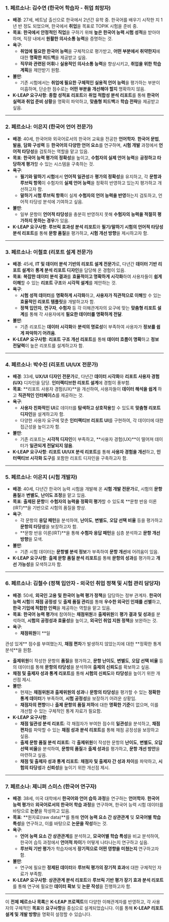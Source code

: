 ### 1. **페르소나: 김수연 (한국어 학습자 - 취업 희망자)**

- **배경**: 27세, 베트남 출신으로 한국에서 2년간 유학 중. 한국어를 배우기 시작한 지 1년 반 정도 되었으며, 한국에서 **취업**을 목표로 TOPIK 시험을 준비 중.
- **목표**: **한국에서 안정적인 직업**을 구하기 위해 **높은 한국어 능력 시험 성적**을 받아야 하며, 직장 내에서 **원활한 의사소통 능력**을 증명하는 것.
- **욕구**:
  - **취업에 필요한 한국어 능력**을 구체적으로 평가받고, **어떤 부분에서 취약한지**에 대한 **명확한 피드백**을 제공받고 싶음.
  - **직무와 관련된 어휘**나 **실용적인 의사소통 능력**을 향상시키고, **취업을 위한 학습 계획**을 제안받기 원함.
- **불만**:
  - 기존 시험에서는 **취업에 필요한 구체적인 실용적 언어 능력**을 평가하는 부분이 미흡하며, 단순한 점수로는 **어떤 부분을 개선해야 할지** 명확하지 않음.
- **K-LEAP 요구사항**: **종합 성적표 리포트**와 **취업 적합성 분석 리포트**를 통해 **한국어 실력과 취업 준비 상황**을 명확히 파악하고, **맞춤형 피드백**과 **학습 전략**을 제공받고 싶음.

---

### 2. **페르소나: 이은지 (한국어 언어 전문가)**

- **배경**: 40세, 한국어와 외국어로서의 한국어 교육을 전공한 **언어학자**. **한국어 문법**, **발음**, **담화 구성력** 등 **한국어의 다양한 언어 요소**를 연구하며, **시험 개발** 과정에서 **언어적 타당성**을 검토하는 역할을 맡고 있음.
- **목표**: **한국어 능력 평가의 정확성**을 높이고, **수험자의 실제 언어 능력**을 **공정하고 타당하게 평가**할 수 있는 시스템을 구축하는 것.
- **욕구**:
  - **필기와 말하기 시험**에서 **언어적 일관성**과 **평가의 정확성**을 유지하고, 각 **문항과 루브릭 항목**이 수험자의 **실제 언어 능력**을 정확히 반영하고 있는지 평가하고 개선하고자 함.
  - **말하기 시험 루브릭 항목**이 실제 **수험자의 언어 능력을 반영**하는지 검토하고, 언어적 타당성 분석에 기여하고 싶음.
- **불만**:
  - 일부 문항이 **언어적 타당성**을 충분히 반영하지 못해 **수험자의 능력을 적절히 평가하지 못하는 경우**가 있음.
- **K-LEAP 요구사항**: **루브릭 효과성 분석 리포트**와 **필기/말하기 시험의 언어적 타당성 분석 리포트**를 통해 **문항 품질**을 평가하고, **시험 개선 방향**을 제시하고자 함.

---

### 3. **페르소나: 이철호 (리포트 설계 전문가)**

- **배경**: 45세, **IT 및 데이터 분석 기반의 리포트 설계 전문가**로, 다년간 **데이터 기반 리포트 설계**와 **통계 분석 리포트 디자인**을 담당해 온 경험이 있음.
- **목표**: **복잡한 데이터 분석 결과**를 **효율적이고 명확하게 시각화**하여 사용자들이 **쉽게 이해**할 수 있는 **리포트 구조**와 **시각적 설계**를 제안하는 것.
- **욕구**:
  - **시험 성적 데이터**를 **명확하게 시각화**하고, **사용자가 직관적으로 이해**할 수 있는 **효율적인 리포트 템플릿**을 개발하고자 함.
  - **정책 입안자**, **연구자**, **수험자** 등 각 이해관계자의 요구에 맞는 **맞춤형 리포트 설계**를 통해 각 사용자에게 **필요한 데이터를 명확하게 전달**.
- **불만**:
  - 기존 리포트는 **데이터 시각화**와 **분석의 명료성**이 부족하여 사용자가 **정보를 쉽게 파악하기 어려움**.
- **K-LEAP 요구사항**: **리포트 구조 개선 리포트**를 통해 **데이터 흐름이 명확**하고 **정보 전달력**이 높은 리포트를 설계하고자 함.

---

### 4. **페르소나: 박수진 (리포트 UI/UX 전문가)**

- **배경**: 33세, **UX/UI 디자인 전문가**로, 다년간 **데이터 시각화**와 **리포트 사용자 경험(UX)** 디자인을 담당. **인터랙티브한 리포트 설계**에 경험이 풍부함.
- **목표**: **리포트 사용자 경험(UX)**을 개선하여, 사용자들이 **데이터 해석을 쉽게** 하고 **직관적인 인터페이스**를 제공하는 것.
- **욕구**:
  - **사용자 친화적인 UI**로 데이터를 **탐색하고 상호작용**할 수 있도록 **맞춤형 리포트 디자인**을 설계하고자 함.
  - 다양한 사용자 요구에 맞춘 **인터랙티브 리포트 UI**를 구현하여, 각 데이터에 대한 접근성을 높이고자 함.
- **불만**:
  - 기존 리포트는 **시각적 디자인**이 부족하고, **사용자 경험(UX)**이 떨어져 데이터가 **일관되게 전달되지 않음**.
- **K-LEAP 요구사항**: **리포트 UI/UX 분석 리포트**를 통해 **사용자 경험을 개선**하고, **인터랙티브 시각화 도구**를 포함한 리포트 디자인을 구축하고자 함.

---

### 5. **페르소나: 이은지 (시험 개발자)**

- **배경**: 40세, 다년간 한국어 능력 시험을 개발해 온 **시험 개발 전문가**로, 시험의 **문항 품질**과 **변별도**, **난이도 조정**을 맡고 있음.
- **목표**: **출제된 문항**이 **수험자의 능력을 정확히 평가**할 수 있도록 **문항 반응 이론(IRT)**을 기반으로 시험의 품질을 향상.
- **욕구**:
  - 각 문항의 **응답 패턴**을 분석하여, **난이도**, **변별도**, **오답 선택 비율** 등을 평가하고 **문항의 타당성**을 보장하고자 함.
  - **문항 반응 이론(IRT)**을 통해 **수험자 응답 패턴**을 심층 분석하고 **문항 개선 방향**을 모색.
- **불만**:
  - 기존 시험 데이터는 **문항별 분석 정보**가 부족하여 **문항 개선**에 어려움이 있음.
- **K-LEAP 요구사항**: **출제 문항 품질 분석 리포트**를 통해 **문항의 성과**를 평가하고 **개선 가능성**을 모색하고자 함.

---

### 6. **페르소나: 김철수 (정책 입안자 - 외국인 취업 정책 및 시험 관리 담당자)**

- **배경**: 50세, **외국인 고용 및 한국어 능력 평가 정책**을 담당하는 정부 관계자. **한국어 능력 시험**의 **채점 공정성** 및 **출제 품질 관리**를 통해 **우수한 외국인 인재를 선별**하고, **한국 기업에 적합한 인력**을 제공하는 역할을 맡고 있음.
- **목표**: **한국어 능력 평가**에 참여하는 **채점위원**과 **출제위원**의 **평가 결과 및 성과**를 분석하여, **시험의 공정성과 효율성**을 높이고, **외국인 취업 지원 정책**을 보완하는 것.
- **욕구**:
  - **채점위원**이 \*\*일

관성 있게** 점수를 부여했는지, **채점 편차**가 발생하지 않았는지에 대한 **정확한 통계 분석\*\*을 원함.

- **출제위원**이 작성한 문항의 **품질**을 평가하고, **문항 난이도**, **변별도**, **오답 선택 비율** 등의 데이터를 통해 **문항의 타당성**을 분석하여 **출제의 신뢰도**를 확보하고 싶음.
- **채점 및 출제자 성과 통계 리포트**를 통해 **시험의 신뢰도**와 **타당성**을 높이기 위한 개선점 제시.
- **불만**:
  - 현재는 **채점위원과 출제위원의 성과**나 **문항의 타당성**을 평가할 수 있는 **정확한 통계 데이터**가 부족하여, **시험 공정성**을 보장하기 어려운 상황임.
  - **채점자의 편향**이나 **출제 문항의 품질 저하**에 대한 **명확한 기준**이 없으며, 이를 개선할 수 있는 구체적인 통계 자료가 필요함.
- **K-LEAP 요구사항**:
  - **채점 일관성 분석 리포트**: 각 채점자가 부여한 점수의 **일관성**을 분석하고, **채점 편차**를 파악할 수 있는 **채점 성과 분석 리포트**를 통해 채점 공정성을 보장하고 싶음.
  - **출제 문항 품질 분석 리포트**: 각 **출제위원**이 작성한 문항의 **난이도**, **변별도**, **오답 선택 비율**을 분석하여, **문항의 품질**과 **출제 성과**를 평가하고, **문항 개선 방안**을 마련하고 싶음.
  - **채점 및 출제자 성과 통계 리포트**: **채점자 및 출제자 간 성과 차이**를 파악하고, **시험의 타당성**과 **신뢰성**을 높이기 위한 개선점 제시.

---

### 7. **페르소나: 제니퍼 스미스 (한국어 연구자)**

- **배경**: 38세, 미국 대학에서 **한국어와 언어 습득 과정**을 연구하는 **언어학자**. **한국어 능력 평가**와 **외국어로서의 한국어 학습 과정**을 연구하며, 한국어 능력 시험 데이터를 바탕으로 **논문**을 작성하고 있음.
- **목표**: **원자료(raw data)**를 통해 **언어 능력 요소 간 상관관계** 및 **모국어별 학습 특성**을 연구하고, 이를 바탕으로 **논문을 작성**하는 것.
- **욕구**:
  - **언어 능력 요소 간 상관관계**를 분석하고, **모국어별 학습 특성**을 비교 분석하여, 한국어 습득 과정에서 **언어적 차이**가 어떻게 나타나는지 연구하고 싶음.
  - **루브릭 기반 평가**가 학습자에게 **장기적으로 어떤 영향을 미쳤는지** 연구하고자 함.
- **불만**:
  - 연구에 필요한 **정제된 데이터**와 **루브릭 평가의 장기적 효과**에 대한 구체적인 자료가 부족함.
- **K-LEAP 요구사항**: **상관관계 분석 리포트**와 **루브릭 기반 평가 장기 효과 분석 리포트**를 통해 연구에 필요한 **데이터 확보** 및 **논문 작성**을 진행하고자 함.

---

이 **전체 페르소나 목록**은 **K-LEAP 프로젝트**의 다양한 이해관계자를 반영하고, 각 사용자의 구체적인 **목표**와 **요구사항**을 중심으로 설계되었습니다. 이를 통해 **K-LEAP 리포트 설계 및 개발 방향**을 명확히 설정할 수 있습니다.
